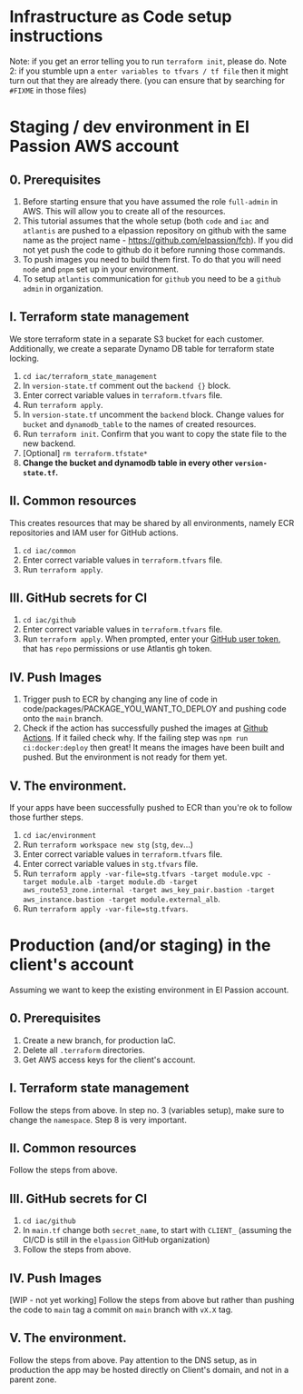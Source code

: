 # Infrastructure as Code setup instructions

Note: if you get an error telling you to run `terraform init`, please do.
Note 2: if you stumble upn a `enter variables to tfvars / tf file` then it might turn out that they are already there. (you can ensure that by searching for `#FIXME` in those files)

# Staging / dev environment in El Passion AWS account

## 0. Prerequisites

1. Before starting ensure that you have assumed the role `full-admin` in AWS. This will allow you to create all of the resources.
2. This tutorial assumes that the whole setup (both `code` and `iac` and `atlantis` are pushed to a elpassion repository on github with the same name as the project name - https://github.com/elpassion/fch). If you did not yet push the code to github do it before running those commands.
3. To push images you need to build them first. To do that you will need `node` and `pnpm`  set up in your environment.
4. To setup `atlantis` communication for `github` you need to be a `github admin` in organization.

## I. Terraform state management

We store terraform state in a separate S3 bucket for each customer.
Additionally, we create a separate Dynamo DB table for terraform state locking.

1. `cd iac/terraform_state_management`
2. In `version-state.tf` comment out the `backend {}` block.
3. Enter correct variable values in `terraform.tfvars` file.
4. Run `terraform apply`.
5. In `version-state.tf` uncomment the `backend` block. Change values for `bucket` and `dynamodb_table` to the names of created resources.
6. Run `terraform init`. Confirm that you want to copy the state file to the new backend.
7. [Optional] `rm terraform.tfstate*`
8. **Change the bucket and dynamodb table in every other `version-state.tf`.**

## II. Common resources

This creates resources that may be shared by all environments, namely ECR repositories and IAM user for GitHub actions.

1. `cd iac/common`
2. Enter correct variable values in `terraform.tfvars` file.
3. Run `terraform apply`.


## III. GitHub secrets for CI

1. `cd iac/github`
2. Enter correct variable values in `terraform.tfvars` file.
3. Run `terraform apply`. When prompted, enter your [GitHub user token](https://docs.github.com/en/authentication/keeping-your-account-and-data-secure/creating-a-personal-access-token), that has `repo` permissions or use Atlantis gh token.


## IV. Push Images
1. Trigger push to ECR by changing any line of code in code/packages/PACKAGE_YOU_WANT_TO_DEPLOY and pushing code onto the `main` branch.
2. Check if the action has successfully pushed the images at [Github Actions](https://github.com/elpassion/fch/actions). If it failed check why. If the failing step was `npm run ci:docker:deploy` then great! It means the images have been built and pushed. But the environment is not ready for them yet.

## V. The environment.

If your apps have been successfully pushed to ECR than you're ok to follow those further steps.

1. `cd iac/environment`
2. Run `terraform workspace new stg` (`stg`, `dev`...)
3. Enter correct variable values in `terraform.tfvars` file.
4. Enter correct variable values in `stg.tfvars` file.
5. Run `terraform apply -var-file=stg.tfvars -target module.vpc -target module.alb -target module.db -target aws_route53_zone.internal -target aws_key_pair.bastion -target aws_instance.bastion -target module.external_alb`.
6. Run `terraform apply -var-file=stg.tfvars`.

# Production (and/or staging) in the client's account

Assuming we want to keep the existing environment in El Passion account.

## 0. Prerequisites

1. Create a new branch, for production IaC.
2. Delete all `.terraform` directories.
3. Get AWS access keys for the client's account.

## I. Terraform state management

Follow the steps from above.
In step no. 3 (variables setup), make sure to change the `namespace`.
Step 8 is very important.

## II. Common resources

Follow the steps from above.

## III. GitHub secrets for CI

1. `cd iac/github`
2. In `main.tf` change both `secret_name`, to start with `CLIENT_` (assuming the CI/CD is still in the `elpassion` GitHub organization)
3. Follow the steps from above.

## IV. Push Images

[WIP - not yet working] Follow the steps from above but rather than pushing the code to `main` tag a commit on `main` branch with `vX.X` tag.

## V. The environment.

Follow the steps from above.
Pay attention to the DNS setup, as in production the app may be hosted directly on Client's domain, and not in a parent zone.

